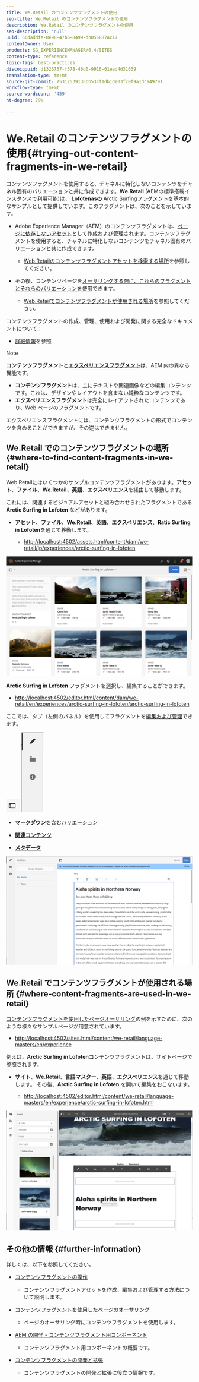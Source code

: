 ```yaml
---
title: We.Retail のコンテンツフラグメントの使用
seo-title: We.Retail のコンテンツフラグメントの使用
description: We.Retail のコンテンツフラグメントの使用
seo-description: 'null'
uuid: 66daddfe-8e98-47b6-8499-db055887ac17
contentOwner: User
products: SG_EXPERIENCEMANAGER/6.4/SITES
content-type: reference
topic-tags: best-practices
discoiquuid: d1326737-f378-46d0-9916-61ead4d31639
translation-type: tm+mt
source-git-commit: 75312539136bb53cf1db1de03fc0f9a1dca49791
workflow-type: tm+mt
source-wordcount: '459'
ht-degree: 79%

---
```



# We.Retail のコンテンツフラグメントの使用{#trying-out-content-fragments-in-we-retail}

コンテンツフラグメントを使用すると、チャネルに特化しないコンテンツをチャネル固有のバリエーションと共に作成できます。**We.Retail** (AEMの標準搭載インスタンスで利用可能)は、 **Lofotenasの** Arctic Surfingフラグメントを基本的なサンプルとして提供しています。このフラグメントは、次のことを示しています。

* Adobe Experience Manager（AEM）のコンテンツフラグメントは、[ページに依存しないアセット](/help/assets/content-fragments.md)として作成および管理されます。コンテンツフラグメントを使用すると、チャネルに特化しないコンテンツをチャネル固有のバリエーションと共に作成できます。

   * [Web.Retailのコンテンツフラグメントアセットを検索する場所](#where-to-find-content-fragments-in-we-retail)を参照してください。

* その後、コンテンツページを[オーサリングする際に、これらのフラグメントとそれらのバリエーションを使用](/help/sites-authoring/content-fragments.md)できます。

   * [Web.Retailでコンテンツフラグメントが使用される場所](#where-content-fragments-are-used-in-we-retail)を参照してください。

コンテンツフラグメントの作成、管理、使用および開発に関する完全なドキュメントについて：

* [詳細情報](#further-information)を参照

>[!NOTE]
>
>**コンテンツフラグメント**&#x200B;と&#x200B;**[エクスペリエンスフラグメント](/help/sites-authoring/experience-fragments.md)**&#x200B;は、AEM 内の異なる機能です。
>
>* **コンテンツフラグメント**&#x200B;は、主にテキストや関連画像などの編集コンテンツです。これは、デザインやレイアウトを含まない純粋なコンテンツです。
>* **エクスペリエンスフラグメント**&#x200B;は完全にレイアウトされたコンテンツであり、Web ページのフラグメントです。

>
>
エクスペリエンスフラグメントには、コンテンツフラグメントの形式でコンテンツを含めることができますが、その逆はできません。

## We.Retail でのコンテンツフラグメントの場所 {#where-to-find-content-fragments-in-we-retail}

Web.Retailにはいくつかのサンプルコンテンツフラグメントがあります。**アセット**、**ファイル**、**We.Retail**、**英語**、**エクスペリエンス**&#x200B;を経由して移動します。

これには、関連するビジュアルアセットと組み合わせられたフラグメントである **Arctic Surfing in Lofoten** などがあります。

* **アセット**、**ファイル**、**We.Retail**、**英語**、**エクスペリエンス**、**Ratic Surfing in Lofoten**&#x200B;を通じて移動します。

   * [http://localhost:4502/assets.html/content/dam/we-retail/jp/experiences/arctic-surfing-in-lofoten](http://localhost:4502/assets.html/content/dam/we-retail/jp/experiences/arctic-surfing-in-lofoten)

![cf-44](assets/cf-44.png)

**Arctic Surfing in Lofoten** フラグメントを選択し、編集することができます。

* [http://localhost:4502/editor.html/content/dam/we-retail/en/experiences/arctic-surfing-in-lofoten/arctic-surfing-in-lofoten](http://localhost:4502/editor.html/content/dam/we-retail/en/experiences/arctic-surfing-in-lofoten/arctic-surfing-in-lofoten)

ここでは、タブ（左側のパネル）を使用してフラグメントを[編集および管理](/help/assets/content-fragments.md)できます。

![](do-not-localize/cf-45-aa.png) ![](do-not-localize/cf-45-a.png)

* **[マークダウン](/help/assets/content-fragments-variations.md)**&#x200B;を含む[バリエーション](/help/assets/content-fragments-markdown.md)

* **[関連コンテンツ](/help/assets/content-fragments-assoc-content.md)**
* **[メタデータ](/help/assets/content-fragments-metadata.md)**

![cf-46](assets/cf-46.png)

## We.Retail でコンテンツフラグメントが使用される場所 {#where-content-fragments-are-used-in-we-retail}

[コンテンツフラグメントを使用したページオーサリング](/help/sites-authoring/content-fragments.md)の例を示すために、次のような様々なサンプルページが用意されています。

* [http://localhost:4502/sites.html/content/we-retail/language-masters/en/experience](http://localhost:4502/sites.html/content/we-retail/language-masters/en/experience)

例えば、**Arctic Surfing in Lofoten**&#x200B;コンテンツフラグメントは、サイトページで参照されます。

* **サイト**、**We.Retail**、**言語マスター**、**英語**、**エクスペリエンス**&#x200B;を通じて移動します。 その後、**Arctic Surfing in Lofoten** を開いて編集をおこないます。

   * [http://localhost:4502/editor.html/content/we-retail/language-masters/en/experience/arctic-surfing-in-lofoten.html](http://localhost:4502/editor.html/content/we-retail/language-masters/en/experience/arctic-surfing-in-lofoten.html)

![cf-53](assets/cf-53.png)

## その他の情報 {#further-information}

詳しくは、以下を参照してください。

* [コンテンツフラグメントの操作](/help/assets/content-fragments.md)

   * コンテンツフラグメントアセットを作成、編集および管理する方法について説明します。

* [コンテンツフラグメントを使用したページのオーサリング](/help/sites-authoring/content-fragments.md)

   * ページのオーサリング時にコンテンツフラグメントを使用します。

* [AEM の開発 - コンテンツフラグメント用コンポーネント](/help/sites-developing/components-content-fragments.md)

   * コンテンツフラグメント用コンポーネントの概要です。

* [コンテンツフラグメントの開発と拡張](/help/sites-developing/customizing-content-fragments.md)

   * コンテンツフラグメントの開発と拡張に役立つ情報です。

